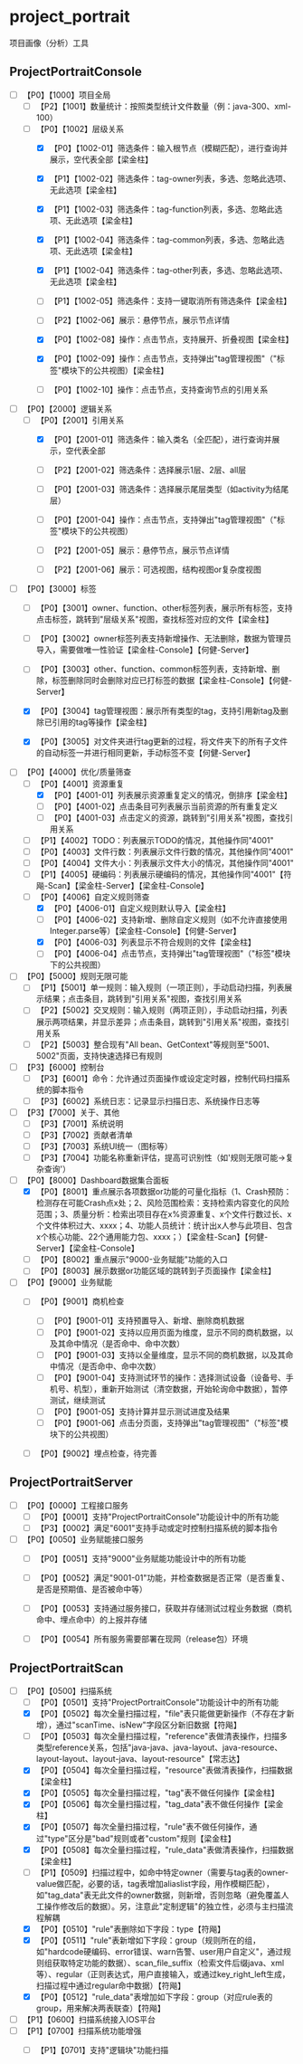 # project_portrait
项目画像（分析）工具


## ProjectPortraitConsole
- [ ] 【P0】【1000】项目全局
    - [ ] 【P2】【1001】数量统计：按照类型统计文件数量（例：java-300、xml-100）
    - [ ] 【P0】【1002】层级关系
        - [x] 【P0】【1002-01】筛选条件：输入根节点（模糊匹配），进行查询并展示，空代表全部【梁金柱】
        - [x] 【P1】【1002-02】筛选条件：tag-owner列表，多选、忽略此选项、无此选项【梁金柱】
        - [x] 【P1】【1002-03】筛选条件：tag-function列表，多选、忽略此选项、无此选项【梁金柱】
        - [x] 【P1】【1002-04】筛选条件：tag-common列表，多选、忽略此选项、无此选项【梁金柱】
        - [x] 【P1】【1002-04】筛选条件：tag-other列表，多选、忽略此选项、无此选项【梁金柱】
        - [ ] 【P1】【1002-05】筛选条件：支持一键取消所有筛选条件【梁金柱】
        - [ ] 【P2】【1002-06】展示：悬停节点，展示节点详情
        - [x] 【P0】【1002-08】操作：点击节点，支持展开、折叠视图【梁金柱】
        - [x] 【P0】【1002-09】操作：点击节点，支持弹出"tag管理视图"（"标签"模块下的公共视图）【梁金柱】
        - [ ] 【P0】【1002-10】操作：点击节点，支持查询节点的引用关系


- [ ] 【P0】【2000】逻辑关系
    - [ ] 【P0】【2001】引用关系
        - [x] 【P0】【2001-01】筛选条件：输入类名（全匹配），进行查询并展示，空代表全部
        - [ ] 【P2】【2001-02】筛选条件：选择展示1层、2层、all层
        - [ ] 【P0】【2001-03】筛选条件：选择展示尾层类型（如activity为结尾层）
        - [ ] 【P0】【2001-04】操作：点击节点，支持弹出"tag管理视图"（"标签"模块下的公共视图）
        - [ ] 【P2】【2001-05】展示：悬停节点，展示节点详情
        - [ ] 【P2】【2001-06】展示：可选视图，结构视图or复杂度视图

    
- [ ] 【P0】【3000】标签
    - [ ] 【P0】【3001】owner、function、other标签列表，展示所有标签，支持点击标签，跳转到"层级关系"视图，查找标签对应的文件【梁金柱】
    - [ ] 【P0】【3002】owner标签列表支持新增操作、无法删除，数据为管理员导入，需要做唯一性验证【梁金柱-Console】【何健-Server】
    - [ ] 【P0】【3003】other、function、common标签列表，支持新增、删除，标签删除同时会删除对应已打标签的数据【梁金柱-Console】【何健-Server】
    - [x] 【P0】【3004】tag管理视图：展示所有类型的tag，支持引用新tag及删除已引用的tag等操作【梁金柱】
    - [x] 【P0】【3005】对文件夹进行tag更新的过程，将文件夹下的所有子文件的自动标签一并进行相同更新，手动标签不变【何健-Server】


- [ ] 【P0】【4000】优化/质量筛查
    - [ ] 【P0】【4001】资源重复
        - [x] 【P0】【4001-01】列表展示资源重复定义的情况，倒排序【梁金柱】
        - [ ] 【P0】【4001-02】点击条目可列表展示当前资源的所有重复定义
        - [ ] 【P0】【4001-03】点击定义的资源，跳转到"引用关系"视图，查找引用关系
    - [ ] 【P1】【4002】TODO：列表展示TODO的情况，其他操作同"4001"
    - [ ] 【P0】【4003】文件行数：列表展示文件行数的情况，其他操作同"4001"
    - [ ] 【P0】【4004】文件大小：列表展示文件大小的情况，其他操作同"4001"
    - [ ] 【P1】【4005】硬编码：列表展示硬编码的情况，其他操作同"4001"【符飚-Scan】【梁金柱-Server】【梁金柱-Console】
    - [ ] 【P0】【4006】自定义规则筛查
        - [x] 【P0】【4006-01】自定义规则默认导入【梁金柱】
        - [ ] 【P0】【4006-02】支持新增、删除自定义规则（如不允许直接使用Integer.parse等）【梁金柱-Console】【何健-Server】
        - [x] 【P0】【4006-03】列表显示不符合规则的文件【梁金柱】
        - [ ] 【P0】【4006-04】点击节点，支持弹出"tag管理视图"（"标签"模块下的公共视图）

- [ ] 【P0】【5000】规则无限可能
    - [ ] 【P1】【5001】单一规则：输入规则（一项正则），手动启动扫描，列表展示结果；点击条目，跳转到"引用关系"视图，查找引用关系
    - [ ] 【P2】【5002】交叉规则：输入规则（两项正则），手动启动扫描，列表展示两项结果，并显示差异；点击条目，跳转到"引用关系"视图，查找引用关系
    - [ ] 【P2】【5003】整合现有"All bean、GetContext"等规则至"5001、5002"页面，支持快速选择已有规则
  
- [ ] 【P3】【6000】控制台
    - [ ] 【P3】【6001】命令：允许通过页面操作或设定定时器，控制代码扫描系统的脚本指令
    - [ ] 【P3】【6002】系统日志：记录显示扫描日志、系统操作日志等

- [ ] 【P3】【7000】关于、其他
    - [ ] 【P3】【7001】系统说明
    - [ ] 【P3】【7002】贡献者清单
    - [ ] 【P3】【7003】系统UI统一（图标等）
    - [ ] 【P3】【7004】功能名称重新评估，提高可识别性（如'规则无限可能->复杂查询'）

- [ ] 【P0】【8000】Dashboard数据集合面板
    - [x] 【P0】【8001】重点展示各项数据or功能的可量化指标（1、Crash预防：检测存在可能Crash点x处；2、风险范围检索：支持检索内容变化的风险范围；3、质量分析：检索出项目存在x%资源重复、x个文件行数过长、x个文件体积过大、xxxx；4、功能人员统计：统计出x人参与此项目、包含x个核心功能、22个通用能力包、xxxx；）【梁金柱-Scan】【何健-Server】【梁金柱-Console】
    - [ ] 【P0】【8002】重点展示"9000-业务赋能"功能的入口
    - [ ] 【P0】【8003】展示数据or功能区域的跳转到子页面操作【梁金柱】

- [ ] 【P0】【9000】业务赋能
    - [ ] 【P0】【9001】商机检查
        - [ ] 【P0】【9001-01】支持预置导入、新增、删除商机数据
        - [ ] 【P0】【9001-02】支持以应用页面为维度，显示不同的商机数据，以及其命中情况（是否命中、命中次数）
        - [ ] 【P0】【9001-03】支持以全量维度，显示不同的商机数据，以及其命中情况（是否命中、命中次数）
        - [ ] 【P0】【9001-04】支持测试环节的操作：选择测试设备（设备号、手机号、机型），重新开始测试（清空数据，开始轮询命中数据），暂停测试，继续测试
        - [ ] 【P0】【9001-05】支持计算并显示测试进度及结果
        - [ ] 【P0】【9001-06】点击分页面，支持弹出"tag管理视图"（"标签"模块下的公共视图）
    - [ ] 【P0】【9002】埋点检查，待完善


## ProjectPortraitServer
- [ ] 【P0】【0000】工程接口服务
    - [ ] 【P0】【0001】支持"ProjectPortraitConsole"功能设计中的所有功能
    - [ ] 【P3】【0002】满足"6001"支持手动或定时控制扫描系统的脚本指令
- [ ] 【P0】【0050】业务赋能接口服务
    - [ ] 【P0】【0051】支持"9000"业务赋能功能设计中的所有功能
    - [ ] 【P0】【0052】满足"9001-01"功能，并检查数据是否正常（是否重复、是否是预期值、是否被命中等）
    - [ ] 【P0】【0053】支持通过服务接口，获取并存储测试过程业务数据（商机命中、埋点命中）的上报并存储
    - [ ] 【P0】【0054】所有服务需要部署在现网（release包）环境



## ProjectPortraitScan
- [ ] 【P0】【0500】扫描系统
    - [ ] 【P0】【0501】支持"ProjectPortraitConsole"功能设计中的所有功能
    - [x] 【P0】【0502】每次全量扫描过程，"file"表只能做更新操作（不存在才新增），通过"scanTime、isNew"字段区分新旧数据【符飚】
    - [ ] 【P0】【0503】每次全量扫描过程，"reference"表做清表操作，扫描多类型reference关系，包括"java-java、java-layout、java-resource、layout-layout、layout-java、layout-resource"【常志达】
    - [x] 【P0】【0504】每次全量扫描过程，"resource"表做清表操作，扫描数据【梁金柱】
    - [x] 【P0】【0505】每次全量扫描过程，"tag"表不做任何操作【梁金柱】
    - [x] 【P0】【0506】每次全量扫描过程，"tag_data"表不做任何操作【梁金柱】
    - [x] 【P0】【0507】每次全量扫描过程，"rule"表不做任何操作，通过"type"区分是"bad"规则或者"custom"规则【梁金柱】
    - [x] 【P0】【0508】每次全量扫描过程，"rule_data"表做清表操作，扫描数据【梁金柱】
    - [ ] 【P1】【0509】扫描过程中，如命中特定owner（需要与tag表的owner-value做匹配，必要的话，tag表增加aliaslist字段，用作模糊匹配），如"tag_data"表无此文件的owner数据，则新增，否则忽略（避免覆盖人工操作修改后的数据）。另，注意此"定制逻辑"的独立性，必须与主扫描流程解耦
    - [x] 【P0】【0510】"rule"表删除如下字段：type【符飚】
    - [x] 【P0】【0511】"rule"表新增如下字段：group（规则所在的组，如"hardcode硬编码、error错误、warn告警、user用户自定义"，通过规则组获取特定功能的数据）、scan_file_suffix（检索文件后缀java、xml等）、regular（正则表达式，用户直接输入，或通过key_right_left生成，扫描过程中通过regular命中数据）【符飚】
    - [x] 【P0】【0512】"rule_data"表增加如下字段：group（对应rule表的group，用来解决两表联查）【符飚】
- [ ] 【P1】【0600】扫描系统接入IOS平台
- [ ] 【P1】【0700】扫描系统功能增强
    - [ ] 【P1】【0701】支持"逻辑块"功能扫描

